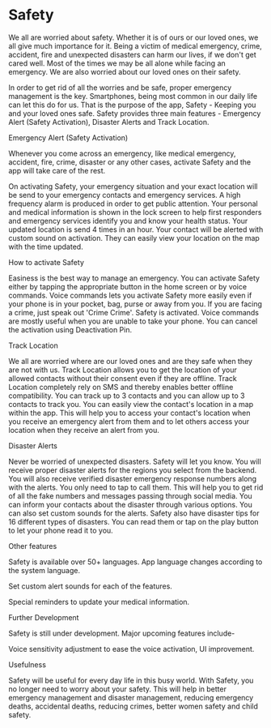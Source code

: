 # Safety
We all are worried about safety. Whether it is of ours or our loved ones, we all give much importance for it. Being a victim of medical emergency, crime, accident, fire and unexpected disasters can harm our lives, if we don't get cared well. Most of the times we may be all alone while facing an emergency. We are also worried about our loved ones on their safety. 

In order to get rid of all the worries and be safe, proper emergency management is the key. Smartphones, being most common in our daily life can let this do for us. That is the purpose of the app, Safety - Keeping you and your loved ones safe. Safety provides three main features - Emergency Alert (Safety Activation), Disaster Alerts and Track Location.

Emergency Alert (Safety Activation)

Whenever you come across an emergency, like medical emergency, accident, fire, crime, disaster or any other cases, activate Safety and the app will take care of the rest.

On activating Safety, your emergency situation and your exact location will be send to your emergency contacts and emergency services. A high frequency alarm is produced in order to get public attention. Your personal and medical information is shown in the lock screen to help first responders and emergency services identify you and know your health status. Your updated location is send 4 times in an hour. Your contact will be alerted with custom sound on activation. They can easily view your location on the map with the time updated. 

How to activate Safety 

Easiness is the best way to manage an emergency. You can activate Safety either by tapping the appropriate button in the home screen or by voice commands. Voice commands lets you activate Safety more easily even if your phone is in your pocket, bag, purse or away from you. If you are facing a crime, just speak out 'Crime Crime'. Safety is activated. Voice commands are mostly useful when you are unable to take your phone. You can cancel the activation using Deactivation Pin. 

Track Location 

We all are worried where are our loved ones and are they safe when they are not with us. Track Location allows you to get the location of your allowed contacts without their consent even if they are offline. Track Location completely rely on SMS and thereby enables better offline compatibility. You can track up to 3 contacts and you can allow up to 3 contacts to track you. You can easily view the contact's location in a map within the app. This will help you to access your contact's location when you receive an emergency alert from them and to let others access your location when they receive an alert from you. 

Disaster Alerts 

Never be worried of unexpected disasters. Safety will let you know. You will receive proper disaster alerts for the regions you select from the backend. You will also receive verified disaster emergency response numbers along with the alerts. You only need to tap to call them. This will help you to get rid of all the fake numbers and messages passing through social media. You can inform your contacts about the disaster through various options. You can also set custom sounds for the alerts. Safety also have disaster tips for 16 different types of disasters. You can read them or tap on the play button to let your phone read it to you. 

Other features 

Safety is available over 50+ languages. App language changes according to the system language. 

Set custom alert sounds for each of the features. 

Special reminders to update your medical information. 

Further Development 

Safety is still under development. Major upcoming features include-

Voice sensitivity adjustment to ease the voice activation, UI improvement. 

Usefulness 

Safety will be useful for every day life in this busy world. With Safety, you no longer need to worry about your safety. This will help in better emergency management and disaster management, reducing emergency deaths, accidental deaths, reducing crimes, better women safety and child safety. 
